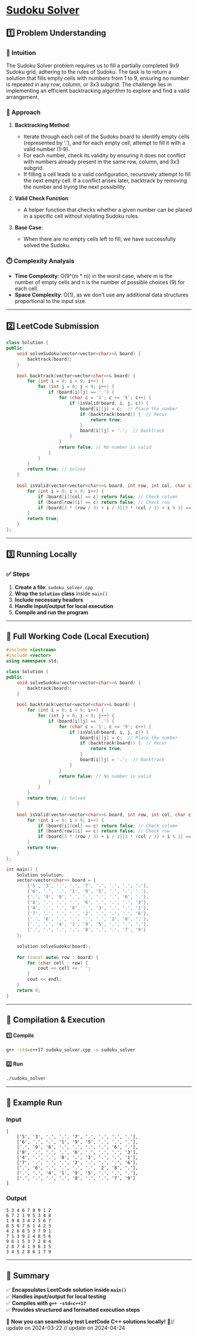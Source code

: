# **[Sudoku Solver](https://leetcode.com/problems/sudoku-solver/description/)**  

## **1️⃣ Problem Understanding**  
### **📌 Intuition**  
The Sudoku Solver problem requires us to fill a partially completed 9x9 Sudoku grid, adhering to the rules of Sudoku. The task is to return a solution that fills empty cells with numbers from 1 to 9, ensuring no number is repeated in any row, column, or 3x3 subgrid. The challenge lies in implementing an efficient backtracking algorithm to explore and find a valid arrangement.

### **🚀 Approach**  
1. **Backtracking Method**: 
   - Iterate through each cell of the Sudoku board to identify empty cells (represented by '.'), and for each empty cell, attempt to fill it with a valid number (1-9).
   - For each number, check its validity by ensuring it does not conflict with numbers already present in the same row, column, and 3x3 subgrid.
   - If filling a cell leads to a valid configuration, recursively attempt to fill the next empty cell. If a conflict arises later, backtrack by removing the number and trying the next possibility.

2. **Valid Check Function**: 
   - A helper function that checks whether a given number can be placed in a specific cell without violating Sudoku rules.

3. **Base Case**: 
   - When there are no empty cells left to fill, we have successfully solved the Sudoku.

### **⏱️ Complexity Analysis**  
- **Time Complexity**: O(9^(m * n)) in the worst case, where m is the number of empty cells and n is the number of possible choices (9) for each cell. 
- **Space Complexity**: O(1), as we don't use any additional data structures proportional to the input size.

---  

## **2️⃣ LeetCode Submission**  
```cpp
class Solution {
public:
    void solveSudoku(vector<vector<char>>& board) {
        backtrack(board);
    }
    
    bool backtrack(vector<vector<char>>& board) {
        for (int i = 0; i < 9; i++) {
            for (int j = 0; j < 9; j++) {
                if (board[i][j] == '.') {
                    for (char c = '1'; c <= '9'; c++) {
                        if (isValid(board, i, j, c)) {
                            board[i][j] = c;  // Place the number
                            if (backtrack(board)) {  // Recur
                                return true;
                            }
                            board[i][j] = '.';  // Backtrack
                        }
                    }
                    return false; // No number is valid
                }
            }
        }
        return true; // Solved
    }
    
    bool isValid(vector<vector<char>>& board, int row, int col, char c) {
        for (int i = 0; i < 9; i++) {
            if (board[i][col] == c) return false; // Check column
            if (board[row][i] == c) return false; // Check row
            if (board[3 * (row / 3) + i / 3][3 * (col / 3) + i % 3] == c) return false; // Check 3x3 grid
        }
        return true;
    }
};  
```

---  

## **3️⃣ Running Locally**  
### **✅ Steps**  
1. **Create a file**: `sudoku_solver.cpp`  
2. **Wrap the `Solution` class** inside `main()`  
3. **Include necessary headers**  
4. **Handle input/output for local execution**  
5. **Compile and run the program**  

---  

## **📝 Full Working Code (Local Execution)**  
```cpp
#include <iostream>
#include <vector>
using namespace std;

class Solution {
public:
    void solveSudoku(vector<vector<char>>& board) {
        backtrack(board);
    }
    
    bool backtrack(vector<vector<char>>& board) {
        for (int i = 0; i < 9; i++) {
            for (int j = 0; j < 9; j++) {
                if (board[i][j] == '.') {
                    for (char c = '1'; c <= '9'; c++) {
                        if (isValid(board, i, j, c)) {
                            board[i][j] = c;  // Place the number
                            if (backtrack(board)) {  // Recur
                                return true;
                            }
                            board[i][j] = '.';  // Backtrack
                        }
                    }
                    return false; // No number is valid
                }
            }
        }
        return true; // Solved
    }
    
    bool isValid(vector<vector<char>>& board, int row, int col, char c) {
        for (int i = 0; i < 9; i++) {
            if (board[i][col] == c) return false; // Check column
            if (board[row][i] == c) return false; // Check row
            if (board[3 * (row / 3) + i / 3][3 * (col / 3) + i % 3] == c) return false; // Check 3x3 grid
        }
        return true;
    }
};

int main() {
    Solution solution;
    vector<vector<char>> board = {
        {'5', '3', '.', '.', '7', '.', '.', '.', '.'},
        {'6', '.', '.', '1', '9', '5', '.', '.', '.'},
        {'.', '9', '8', '.', '.', '.', '.', '6', '.'},
        {'8', '.', '.', '.', '6', '.', '.', '.', '3'},
        {'4', '.', '.', '8', '.', '3', '.', '.', '1'},
        {'7', '.', '.', '.', '2', '.', '.', '.', '6'},
        {'.', '6', '.', '.', '.', '.', '2', '8', '.'},
        {'.', '.', '4', '1', '9', '5', '.', '.', '.'},
        {'.', '.', '.', '.', '8', '.', '.', '7', '9'}
    };
    
    solution.solveSudoku(board);
    
    for (const auto& row : board) {
        for (char cell : row) {
            cout << cell << ' ';
        }
        cout << endl;
    }
    return 0;
}
```  

---  

## **🔧 Compilation & Execution**  
#### **1️⃣ Compile**  
```bash
g++ -std=c++17 sudoku_solver.cpp -o sudoku_solver
```  

#### **2️⃣ Run**  
```bash
./sudoku_solver
```  

---  

## **🎯 Example Run**  
### **Input**  
```
[
    ['5', '3', '.', '.', '7', '.', '.', '.', '.'],
    ['6', '.', '.', '1', '9', '5', '.', '.', '.'],
    ['.', '9', '8', '.', '.', '.', '.', '6', '.'],
    ['8', '.', '.', '.', '6', '.', '.', '.', '3'],
    ['4', '.', '.', '8', '.', '3', '.', '.', '1'],
    ['7', '.', '.', '.', '2', '.', '.', '.', '6'],
    ['.', '6', '.', '.', '.', '.', '2', '8', '.'],
    ['.', '.', '4', '1', '9', '5', '.', '.', '.'],
    ['.', '.', '.', '.', '8', '.', '.', '7', '9']
]
```  
### **Output**  
```
5 3 4 6 7 8 9 1 2 
6 7 2 1 9 5 3 4 8 
1 9 8 3 4 2 5 6 7 
8 5 9 7 6 1 4 2 3 
4 2 6 8 5 3 7 9 1 
7 1 3 9 2 4 8 5 6 
9 6 1 5 3 7 2 8 4 
2 8 7 4 1 9 6 3 5 
3 4 5 2 8 6 1 7 9 
```  

---  

## **📌 Summary**  
✅ **Encapsulates LeetCode solution inside `main()`**  
✅ **Handles input/output for local testing**  
✅ **Compiles with `g++ -std=c++17`**  
✅ **Provides structured and formatted execution steps**  

🚀 **Now you can seamlessly test LeetCode C++ solutions locally!** 🚀// update on 2024-03-22
// update on 2024-04-24
